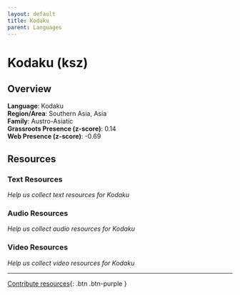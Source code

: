 ```yaml
---
layout: default
title: Kodaku
parent: Languages
---
```


# Kodaku (ksz)

## Overview

**Language**: Kodaku  
**Region/Area**: Southern Asia, Asia  
**Family**: Austro-Asiatic  
**Grassroots Presence (z-score)**: 0.14  
**Web Presence (z-score)**: -0.69  

## Resources

### Text Resources
*Help us collect text resources for Kodaku*

### Audio Resources
*Help us collect audio resources for Kodaku*

### Video Resources
*Help us collect video resources for Kodaku*

---

[Contribute resources](https://forms.office.com/e/1SfLJx3u1r){: .btn .btn-purple }
